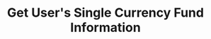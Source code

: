 ---
title: Get User's Single Currency Fund Information
position_number: 3
type: get
description: /az/future/user/v1/balance/detail
parameters:
    -
        name: coin
        type: string
        mandatory: true
        default: N/A
        description: Currency
        ranges:
content_markdown: |-

              #### **Limit Flow Rules**

              200/s/apikey
left_code_blocks:
    -
        code_block: "public void getMarketConfig() {\r\n\tString text = HttpUtil.get(URL + \"/data/api/user/v1/getMarketConfig\");\r\n\tSystem.out.println(text);\r\n}"
        title: Java
        language: java
right_code_blocks:
    - code_block: |-
        {
          "error": {
            "code": "",
            "msg": ""
          },
          "msgInfo": "",
          "result": {
            "availableBalance": 0,      //Available balance
            "coin": "",                 //Currency
            "isolatedMargin": 0,        //Frozen isolated margin
            "openOrderMarginFrozen": 0, //Frozen order
            "crossedMargin": 0,         //Crossed Margin
            "bonus": 0,                 //Bouns
            "coupon": 0,                //Coupon
            "walletBalance": 0          //Balance
          },
          "returnCode": 0
        }
      title: Response
      language: json
---